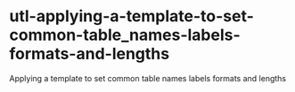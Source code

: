 # utl-applying-a-template-to-set-common-table_names-labels-formats-and-lengths
Applying a template to set common table names labels formats and lengths  
